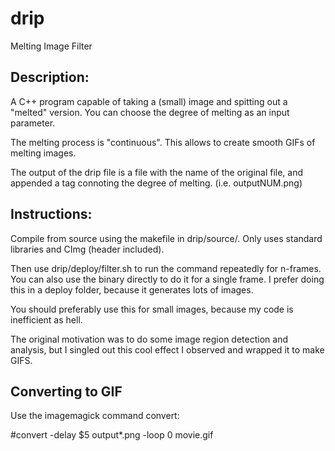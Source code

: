 # drip
Melting Image Filter

## Description:
A C++ program capable of taking a (small) image and spitting out a "melted" version. You can choose the degree of melting as an input parameter. 

The melting process is "continuous". This allows to create smooth GIFs of melting images.

The output of the drip file is a file with the name of the original file, and appended a tag connoting the degree of melting.
(i.e. outputNUM.png)

## Instructions:
Compile from source using the makefile in drip/source/. Only uses standard libraries and CImg (header included).

Then use drip/deploy/filter.sh to run the command repeatedly for n-frames. You can also use the binary directly to do it for a single frame. I prefer doing this in a deploy folder, because it generates lots of images.

You should preferably use this for small images, because my code is inefficient as hell.

The original motivation was to do some image region detection and analysis, but I singled out this cool effect I observed and wrapped it to make GIFS.

## Converting to GIF
Use the imagemagick command convert:

#convert -delay $5 output*.png -loop 0 movie.gif

